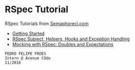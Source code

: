 # RSpec Tutorial

RSpec Tutorials from [Semaphoreci.com](https://semaphoreci.com/)

- [Getting Started](https://semaphoreci.com/community/tutorials/getting-started-with-rspec)
- [RSpec Subject, Helpers, Hooks and Exception Handling](https://semaphoreci.com/community/tutorials/rspec-subject-helpers-hooks-and-exception-handling)
- [Mocking with RSpec: Doubles and Expectations](https://semaphoreci.com/community/tutorials/mocking-with-rspec-doubles-and-expectations)

```
PEDRO FELIPE FROES
Intern @ Avenue COde
11/2016
```